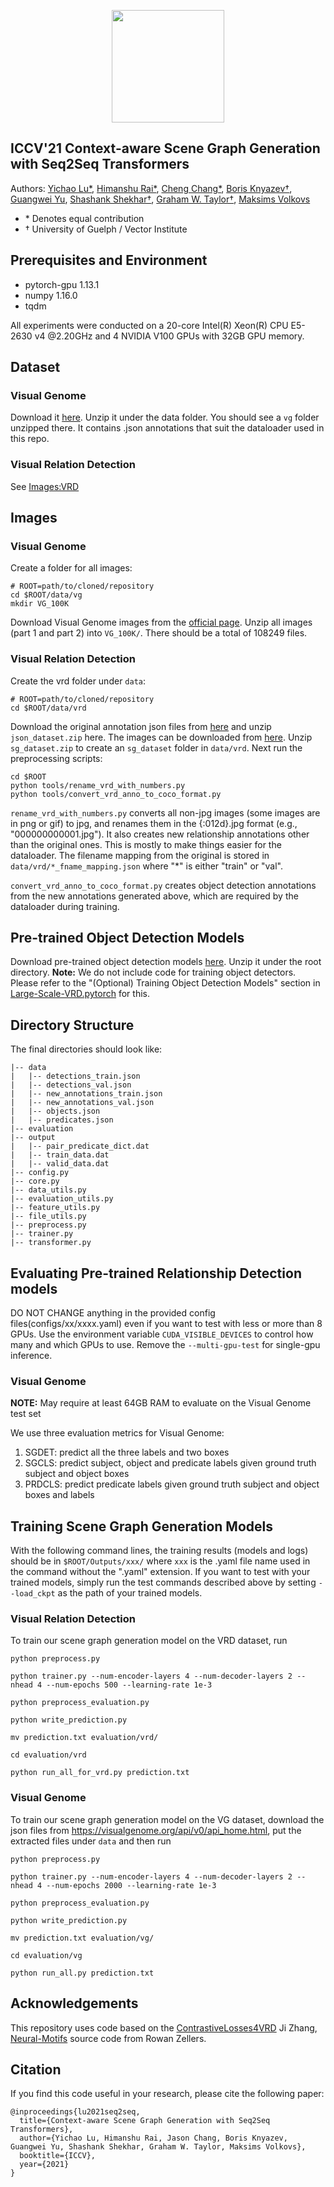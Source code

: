 <p align="center">
<a href="https://layer6.ai/"><img src="https://github.com/layer6ai-labs/DropoutNet/blob/master/logs/logobox.jpg" width="180"></a>
</p>

## ICCV'21 Context-aware Scene Graph Generation with Seq2Seq Transformers

Authors: [Yichao Lu*](https://www.linkedin.com/in/yichaolu/), [Himanshu Rai*](https://www.linkedin.com/in/himanshu-rai-521b1318/), [Cheng Chang*](https://scholar.google.com/citations?user=X7oyRLIAAAAJ&hl=en), [Boris Knyazev&dagger;](http://bknyaz.github.io/), [Guangwei Yu](http://www.cs.toronto.edu/~guangweiyu), [Shashank Shekhar&dagger;](https://sshkhr.github.io/), [Graham W. Taylor&dagger;](https://gwtaylor.ca),  [Maksims Volkovs](http://www.cs.toronto.edu/~mvolkovs)  
* &ast; Denotes equal contribution
* &dagger; University of Guelph / Vector Institute

## Prerequisites and Environment

* pytorch-gpu 1.13.1
* numpy 1.16.0
* tqdm


All experiments were conducted on a 20-core Intel(R) Xeon(R) CPU E5-2630 v4 @2.20GHz and 4 NVIDIA V100 GPUs with 32GB GPU memory.


## Dataset

### Visual Genome
Download it [here](https://drive.google.com/open?id=1VDuba95vIPVhg5DiriPtwuVA6mleYGad). Unzip it under the data folder. You should see a `vg` folder unzipped there. It contains .json annotations that suit the dataloader used in this repo.

### Visual Relation Detection

See [Images:VRD](#visual-relation-detection-1)
## Images

### Visual Genome
Create a folder for all images:
```
# ROOT=path/to/cloned/repository
cd $ROOT/data/vg
mkdir VG_100K
```
Download Visual Genome images from the [official page](https://visualgenome.org/api/v0/api_home.html). Unzip all images (part 1 and part 2) into `VG_100K/`. There should be a total of 108249 files.

### Visual Relation Detection
Create the vrd folder under `data`:
```
# ROOT=path/to/cloned/repository
cd $ROOT/data/vrd
```
Download the original annotation json files from [here](https://cs.stanford.edu/people/ranjaykrishna/vrd/) and unzip `json_dataset.zip` here. The images can be downloaded from [here](http://imagenet.stanford.edu/internal/jcjohns/scene_graphs/sg_dataset.zip). Unzip `sg_dataset.zip` to create an `sg_dataset` folder in `data/vrd`. Next run the preprocessing scripts:

```
cd $ROOT
python tools/rename_vrd_with_numbers.py
python tools/convert_vrd_anno_to_coco_format.py
```
`rename_vrd_with_numbers.py` converts all non-jpg images (some images are in png or gif) to jpg, and renames them in the {:012d}.jpg format (e.g., "000000000001.jpg"). It also creates new relationship annotations other than the original ones. This is mostly to make things easier for the dataloader. The filename mapping from the original is stored in `data/vrd/*_fname_mapping.json` where "*" is either "train" or "val".

`convert_vrd_anno_to_coco_format.py` creates object detection annotations from the new annotations generated above, which are required by the dataloader during training.

## Pre-trained Object Detection Models
Download pre-trained object detection models [here](https://drive.google.com/open?id=1NrqOLbMa_RwHbG3KIXJFWLnlND2kiIpj). Unzip it under the root directory. **Note:** We do not include code for training object detectors. Please refer to the "(Optional) Training Object Detection Models" section in [Large-Scale-VRD.pytorch](https://github.com/jz462/Large-Scale-VRD.pytorch) for this.

<!-- ## Our Trained Relationship Detection Models
Download our trained models [here](https://drive.google.com/open?id=15w0q3Nuye2ieu_aUNdTS_FNvoVzM4RMF). Unzip it under the root folder and you should see a `trained_models` folder there. -->

## Directory Structure
The final directories should look like:
```
|-- data
|   |-- detections_train.json
|   |-- detections_val.json
|   |-- new_annotations_train.json
|   |-- new_annotations_val.json
|   |-- objects.json
|   |-- predicates.json
|-- evaluation
|-- output
|   |-- pair_predicate_dict.dat
|   |-- train_data.dat
|   |-- valid_data.dat
|-- config.py
|-- core.py
|-- data_utils.py
|-- evaluation_utils.py
|-- feature_utils.py
|-- file_utils.py
|-- preprocess.py
|-- trainer.py
|-- transformer.py
```

## Evaluating Pre-trained Relationship Detection models

DO NOT CHANGE anything in the provided config files(configs/xx/xxxx.yaml) even if you want to test with less or more than 8 GPUs. Use the environment variable `CUDA_VISIBLE_DEVICES` to control how many and which GPUs to use. Remove the
`--multi-gpu-test` for single-gpu inference.


### Visual Genome
**NOTE:** May require at least 64GB RAM to evaluate on the Visual Genome test set

We use three evaluation metrics for Visual Genome:
1. SGDET: predict all the three labels and two boxes
1. SGCLS: predict subject, object and predicate labels given ground truth subject and object boxes
1. PRDCLS: predict predicate labels given ground truth subject and object boxes and labels

## Training Scene Graph Generation Models

With the following command lines, the training results (models and logs) should be in `$ROOT/Outputs/xxx/` where `xxx` is the .yaml file name used in the command without the ".yaml" extension. If you want to test with your trained models, simply run the test commands described above by setting `--load_ckpt` as the path of your trained models.

### Visual Relation Detection
To train our scene graph generation model on the VRD dataset, run
```
python preprocess.py

python trainer.py --num-encoder-layers 4 --num-decoder-layers 2 --nhead 4 --num-epochs 500 --learning-rate 1e-3

python preprocess_evaluation.py

python write_prediction.py

mv prediction.txt evaluation/vrd/

cd evaluation/vrd

python run_all_for_vrd.py prediction.txt
```

### Visual Genome
To train our scene graph generation model on the VG dataset, download the json files from https://visualgenome.org/api/v0/api_home.html, put the extracted files under `data` and then run
```
python preprocess.py

python trainer.py --num-encoder-layers 4 --num-decoder-layers 2 --nhead 4 --num-epochs 2000 --learning-rate 1e-3

python preprocess_evaluation.py

python write_prediction.py

mv prediction.txt evaluation/vg/

cd evaluation/vg

python run_all.py prediction.txt
```

## Acknowledgements
This repository uses code based on the [ContrastiveLosses4VRD](https://github.com/NVIDIA/ContrastiveLosses4VRD) Ji Zhang,  [Neural-Motifs](https://github.com/rowanz/neural-motifs) source code from Rowan Zellers.


## Citation

If you find this code useful in your research, please cite the following paper:

    @inproceedings{lu2021seq2seq,
      title={Context-aware Scene Graph Generation with Seq2Seq Transformers},
      author={Yichao Lu, Himanshu Rai, Jason Chang, Boris Knyazev, Guangwei Yu, Shashank Shekhar, Graham W. Taylor, Maksims Volkovs},
      booktitle={ICCV},
      year={2021}
    }

 
